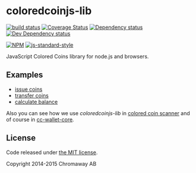 # coloredcoinjs-lib

[![build status](https://img.shields.io/travis/chromaway/coloredcoinjs-lib.svg?branch=master&style=flat-square)](http://travis-ci.org/chromaway/coloredcoinjs-lib)
[![Coverage Status](https://img.shields.io/coveralls/chromaway/coloredcoinjs-lib.svg?style=flat-square)](https://coveralls.io/r/chromaway/coloredcoinjs-lib)
[![Dependency status](https://img.shields.io/david/chromaway/coloredcoinjs-lib.svg?style=flat-square)](https://david-dm.org/chromaway/coloredcoinjs-lib#info=dependencies)
[![Dev Dependency status](https://img.shields.io/david/chromaway/coloredcoinjs-lib.svg?style=flat-square)](https://david-dm.org/chromaway/coloredcoinjs-lib#info=devDependencies)

[![NPM](https://nodei.co/npm/coloredcoinjs-lib.png)](https://www.npmjs.com/package/coloredcoinjs-lib)
[![js-standard-style](https://cdn.rawgit.com/feross/standard/master/badge.svg)](https://github.com/feross/standard)

JavaScript Colored Coins library for node.js and browsers.

## Examples

  * [issue coins](https://github.com/chromaway/coloredcoinjs-lib/blob/master/test/integration/issuance.js)
  * [transfer coins](https://github.com/chromaway/coloredcoinjs-lib/blob/master/test/integration/transfer.js)
  * [calculate balance](https://github.com/chromaway/coloredcoinjs-lib/blob/master/test/integration/balance.js)

Also you can see how we use *coloredcoinjs-lib* in [colored coin scanner](https://github.com/chromaway/cc-scanner) and of course in [cc-wallet-core](https://github.com/chromaway/cc-wallet-core).

## License

Code released under [the MIT license](LICENSE).

Copyright 2014-2015 Chromaway AB
